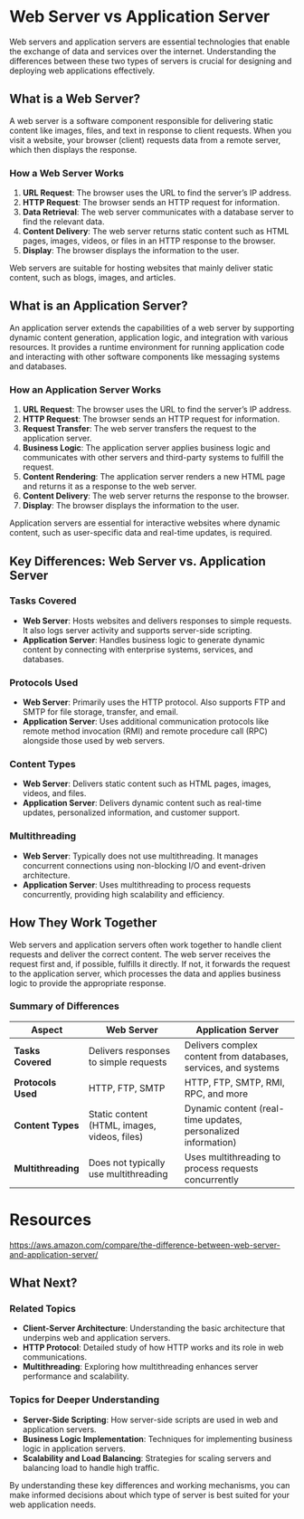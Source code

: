 # Web Server vs Application Server

Web servers and application servers are essential technologies that enable the exchange of data and services over the internet. Understanding the differences between these two types of servers is crucial for designing and deploying web applications effectively.

## What is a Web Server?

A web server is a software component responsible for delivering static content like images, files, and text in response to client requests. When you visit a website, your browser (client) requests data from a remote server, which then displays the response.

### How a Web Server Works

1. **URL Request**: The browser uses the URL to find the server’s IP address.
2. **HTTP Request**: The browser sends an HTTP request for information.
3. **Data Retrieval**: The web server communicates with a database server to find the relevant data.
4. **Content Delivery**: The web server returns static content such as HTML pages, images, videos, or files in an HTTP response to the browser.
5. **Display**: The browser displays the information to the user.

Web servers are suitable for hosting websites that mainly deliver static content, such as blogs, images, and articles.

## What is an Application Server?

An application server extends the capabilities of a web server by supporting dynamic content generation, application logic, and integration with various resources. It provides a runtime environment for running application code and interacting with other software components like messaging systems and databases.

### How an Application Server Works

1. **URL Request**: The browser uses the URL to find the server’s IP address.
2. **HTTP Request**: The browser sends an HTTP request for information.
3. **Request Transfer**: The web server transfers the request to the application server.
4. **Business Logic**: The application server applies business logic and communicates with other servers and third-party systems to fulfill the request.
5. **Content Rendering**: The application server renders a new HTML page and returns it as a response to the web server.
6. **Content Delivery**: The web server returns the response to the browser.
7. **Display**: The browser displays the information to the user.

Application servers are essential for interactive websites where dynamic content, such as user-specific data and real-time updates, is required.

## Key Differences: Web Server vs. Application Server

### Tasks Covered

- **Web Server**: Hosts websites and delivers responses to simple requests. It also logs server activity and supports server-side scripting.
- **Application Server**: Handles business logic to generate dynamic content by connecting with enterprise systems, services, and databases.

### Protocols Used

- **Web Server**: Primarily uses the HTTP protocol. Also supports FTP and SMTP for file storage, transfer, and email.
- **Application Server**: Uses additional communication protocols like remote method invocation (RMI) and remote procedure call (RPC) alongside those used by web servers.

### Content Types

- **Web Server**: Delivers static content such as HTML pages, images, videos, and files.
- **Application Server**: Delivers dynamic content such as real-time updates, personalized information, and customer support.

### Multithreading

- **Web Server**: Typically does not use multithreading. It manages concurrent connections using non-blocking I/O and event-driven architecture.
- **Application Server**: Uses multithreading to process requests concurrently, providing high scalability and efficiency.

## How They Work Together

Web servers and application servers often work together to handle client requests and deliver the correct content. The web server receives the request first and, if possible, fulfills it directly. If not, it forwards the request to the application server, which processes the data and applies business logic to provide the appropriate response.

### Summary of Differences

| Aspect            | Web Server                                               | Application Server                                               |
|-------------------|----------------------------------------------------------|------------------------------------------------------------------|
| **Tasks Covered** | Delivers responses to simple requests                    | Delivers complex content from databases, services, and systems   |
| **Protocols Used**| HTTP, FTP, SMTP                                          | HTTP, FTP, SMTP, RMI, RPC, and more                              |
| **Content Types** | Static content (HTML, images, videos, files)             | Dynamic content (real-time updates, personalized information)    |
| **Multithreading**| Does not typically use multithreading                    | Uses multithreading to process requests concurrently             |

# Resources

https://aws.amazon.com/compare/the-difference-between-web-server-and-application-server/


## What Next?

### Related Topics

- **Client-Server Architecture**: Understanding the basic architecture that underpins web and application servers.
- **HTTP Protocol**: Detailed study of how HTTP works and its role in web communications.
- **Multithreading**: Exploring how multithreading enhances server performance and scalability.

### Topics for Deeper Understanding

- **Server-Side Scripting**: How server-side scripts are used in web and application servers.
- **Business Logic Implementation**: Techniques for implementing business logic in application servers.
- **Scalability and Load Balancing**: Strategies for scaling servers and balancing load to handle high traffic.

By understanding these key differences and working mechanisms, you can make informed decisions about which type of server is best suited for your web application needs.
